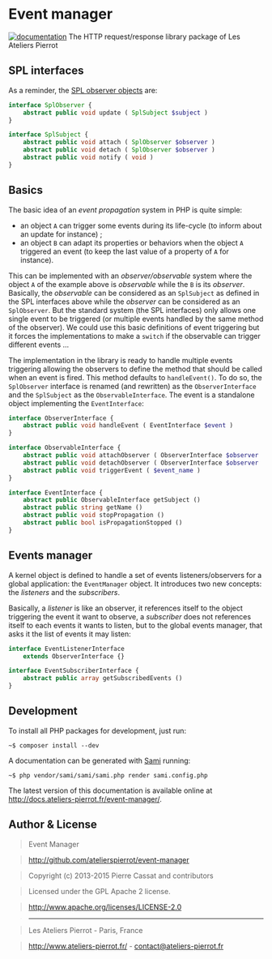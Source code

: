 Event manager
=============

[![documentation](http://img.ateliers-pierrot-static.fr/readthe-doc.png)](http://docs.ateliers-pierrot.fr/event-manager/)
The HTTP request/response library package of Les Ateliers Pierrot


SPL interfaces
--------------

As a reminder, the [SPL observer objects](http://php.net/manual/en/spl.misc.php)
are:

```php
interface SplObserver {
    abstract public void update ( SplSubject $subject )
}

interface SplSubject {
    abstract public void attach ( SplObserver $observer )
    abstract public void detach ( SplObserver $observer )
    abstract public void notify ( void )
}
```


Basics
------

The basic idea of an *event propagation* system in PHP is quite simple:

-   an object `A` can trigger some events during its life-cycle (to inform
    about an update for instance) ;
-   an object `B` can adapt its properties or behaviors when the object `A`
    triggered an event (to keep the last value of a property of `A` for instance).

This can be implemented with an *observer/observable* system where the object `A`
of the example above is *observable* while the `B` is its *observer*. Basically,
the *observable* can be considered as an `SplSubject` as defined in the SPL interfaces
above while the *observer* can be considered as an `SplObserver`. But the standard
system (the SPL interfaces) only allows one single event to be triggered (or multiple
events handled by the same method of the observer). We could use this basic definitions
of event triggering but it forces the implementations to make a `switch` if the observable
can trigger different events ...

The implementation in the library is ready to handle multiple events triggering
allowing the observers to define the method that should be called when an event is
fired. This method defaults to `handleEvent()`. To do so, the `SplObserver` interface 
is renamed (and rewritten) as the `ObserverInterface` and the `SplSubject` 
as the `ObservableInterface`. The event is a standalone object implementing the
`EventInterface`:

```php
interface ObserverInterface {
    abstract public void handleEvent ( EventInterface $event )
}

interface ObservableInterface {
    abstract public void attachObserver ( ObserverInterface $observer | array($object , $method) | $callback )
    abstract public void detachObserver ( ObserverInterface $observer | array($object , $method) | $callback )
    abstract public void triggerEvent ( $event_name )
}

interface EventInterface {
    abstract public ObservableInterface getSubject ()
    abstract public string getName ()
    abstract public void stopPropagation ()
    abstract public bool isPropagationStopped ()
}
```


Events manager
--------------

A kernel object is defined to handle a set of events listeners/observers
for a global application: the `EventManager` object. It introduces two new
concepts: the *listeners* and the *subscribers*.

Basically, a *listener* is like an observer, it references itself to the
object triggering the event it want to observe, a *subscriber* does not
references itself to each events it wants to listen, but to the global
events manager, that asks it the list of events it may listen:

```php
interface EventListenerInterface 
    extends ObserverInterface {}

interface EventSubscriberInterface {
    abstract public array getSubscribedEvents ()
}
```


## Development

To install all PHP packages for development, just run:

    ~$ composer install --dev

A documentation can be generated with [Sami](https://github.com/fabpot/Sami) running:

    ~$ php vendor/sami/sami/sami.php render sami.config.php

The latest version of this documentation is available online at <http://docs.ateliers-pierrot.fr/event-manager/>.


## Author & License

>    Event Manager

>    http://github.com/atelierspierrot/event-manager

>    Copyright (c) 2013-2015 Pierre Cassat and contributors

>    Licensed under the GPL Apache 2 license.

>    http://www.apache.org/licenses/LICENSE-2.0

>    ----

>    Les Ateliers Pierrot - Paris, France

>    <http://www.ateliers-pierrot.fr/> - <contact@ateliers-pierrot.fr>
